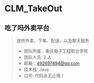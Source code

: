 # CLM_TakeOut
## 吃了吗外卖平台
> 提供外卖、下单、配送、以及聊天服务
> * 团队所属：重庆电子工程职业学院
> * 团队人员: 2 人
> * 邮箱：492697494@qq.com
> * 技术栈: Java
> * 口号: 代码永无止境！
